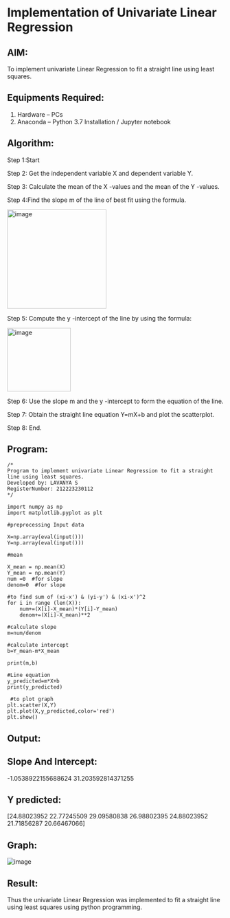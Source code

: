 # Implementation of Univariate Linear Regression
## AIM:

To implement univariate Linear Regression to fit a straight line using least squares.

## Equipments Required:

1. Hardware – PCs
2. Anaconda – Python 3.7 Installation / Jupyter notebook

## Algorithm:

Step 1:Start

Step 2: Get the independent variable X and dependent variable Y.

Step 3: Calculate the mean of the X -values and the mean of the Y -values.

Step 4:Find the slope m of the line of best fit using the formula. 

<img width="231" alt="image" src="https://user-images.githubusercontent.com/93026020/192078527-b3b5ee3e-992f-46c4-865b-3b7ce4ac54ad.png">

Step 5: Compute the y -intercept of the line by using the formula:

<img width="148" alt="image" src="https://user-images.githubusercontent.com/93026020/192078545-79d70b90-7e9d-4b85-9f8b-9d7548a4c5a4.png">

Step 6: Use the slope m and the y -intercept to form the equation of the line.

Step 7: Obtain the straight line equation Y=mX+b and plot the scatterplot.

Step 8: End.       








## Program:
```
/*
Program to implement univariate Linear Regression to fit a straight line using least squares.
Developed by: LAVANYA S
RegisterNumber: 212223230112
*/

import numpy as np
import matplotlib.pyplot as plt

#preprocessing Input data

X=np.array(eval(input()))
Y=np.array(eval(input()))

#mean

X_mean = np.mean(X)
Y_mean = np.mean(Y)
num =0  #for slope
denom=0  #for slope

#to find sum of (xi-x') & (yi-y') & (xi-x')^2
for i in range (len(X)):
    num+=(X[i]-X_mean)*(Y[i]-Y_mean)
    denom+=(X[i]-X_mean)**2

#calculate slope
m=num/denom

#calculate intercept
b=Y_mean-m*X_mean

print(m,b)

#Line equation 
y_predicted=m*X+b
print(y_predicted)

 #to plot graph
plt.scatter(X,Y)
plt.plot(X,y_predicted,color='red')
plt.show()

```       
## Output:
## Slope And Intercept:
-1.0538922155688624 31.203592814371255
## Y predicted:
[24.88023952 22.77245509 29.09580838 26.98802395 24.88023952 21.71856287
 20.66467066]
 ## Graph:
 ![image](https://github.com/user-attachments/assets/3a720143-75cf-4e5b-9831-86eaba396ec9)



## Result:
Thus the univariate Linear Regression was implemented to fit a straight line using least squares using python programming.
